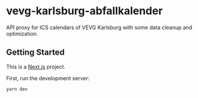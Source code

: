 # vevg-karlsburg-abfallkalender

API proxy for ICS calendars of VEVG Karlsburg with some data cleanup and optimization.

## Getting Started

This is a [Next.js](https://nextjs.org/) project.

First, run the development server:

```bash
yarn dev
```

